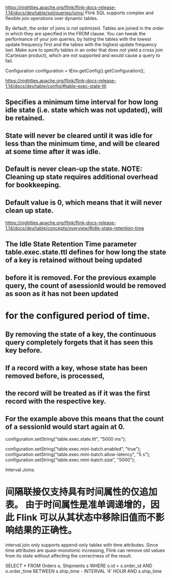 
https://nightlies.apache.org/flink/flink-docs-release-1.14/docs/dev/table/sql/queries/joins/
Flink SQL supports complex and flexible join operations over dynamic tables.

By default, the order of joins is not optimized. Tables are joined in the order in which they are specified in the FROM clause. 
You can tweak the performance of your join queries, by listing the tables with the lowest update frequency first 
and the tables with the highest update frequency last. 
Make sure to specify tables in an order that does not yield a cross join (Cartesian product), 
which are not supported and would cause a query to fail.



Configuration configuration = tEnv.getConfig().getConfiguration();

https://nightlies.apache.org/flink/flink-docs-release-1.14/docs/dev/table/config/#table-exec-state-ttl
## Specifies a minimum time interval for how long idle state (i.e. state which was not updated), will be retained. 
## State will never be cleared until it was idle for less than the minimum time, and will be cleared at some time after it was idle. 
## Default is never clean-up the state. NOTE: Cleaning up state requires additional overhead for bookkeeping. 
## Default value is 0, which means that it will never clean up state.

https://nightlies.apache.org/flink/flink-docs-release-1.14/docs/dev/table/concepts/overview/#idle-state-retention-time
## The Idle State Retention Time parameter table.exec.state.ttl defines for how long the state of a key is retained without being updated 
## before it is removed. For the previous example query, the count of asessionId would be removed as soon as it has not been updated 
# for the configured period of time.

## By removing the state of a key, the continuous query completely forgets that it has seen this key before. 
## If a record with a key, whose state has been removed before, is processed, 
## the record will be treated as if it was the first record with the respective key. 
## For the example above this means that the count of a sessionId would start again at 0.

configuration.setString("table.exec.state.ttl", "5000 ms");

configuration.setString("table.exec.mini-batch.enabled", "true");
configuration.setString("table.exec.mini-batch.allow-latency", "5 s");
configuration.setString("table.exec.mini-batch.size", "5000");







Interval Joins:
# 间隔联接仅支持具有时间属性的仅追加表。 由于时间属性是准单调递增的，因此 Flink 可以从其状态中移除旧值而不影响结果的正确性。
interval join only supports append-only tables with time attributes. Since time attributes are quasi-monotonic increasing, 
Flink can remove old values from its state without affecting the correctness of the result.

SELECT *
FROM Orders o, Shipments s
WHERE o.id = s.order_id
AND o.order_time BETWEEN s.ship_time - INTERVAL '4' HOUR AND s.ship_time